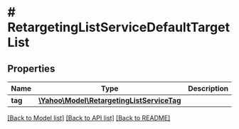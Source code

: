 # # RetargetingListServiceDefaultTargetList

## Properties

Name | Type | Description | Notes
------------ | ------------- | ------------- | -------------
**tag** | [**\Yahoo\Model\RetargetingListServiceTag**](RetargetingListServiceTag.md) |  | [optional] 

[[Back to Model list]](../../README.md#documentation-for-models) [[Back to API list]](../../README.md#documentation-for-api-endpoints) [[Back to README]](../../README.md)


